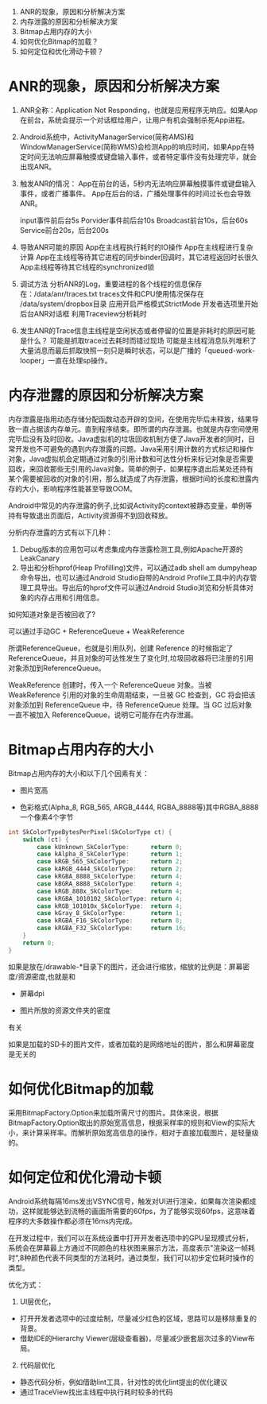 1. ANR的现象，原因和分析解决方案
2. 内存泄露的原因和分析解决方案
3. Bitmap占用内存的大小
4. 如何优化Bitmap的加载？
5. 如何定位和优化滑动卡顿？

# ANR的现象，原因和分析解决方案

1. ANR全称：Application Not Responding，也就是应用程序无响应。如果App在前台，系统会提示一个对话框给用户，让用户有机会强制杀死App进程。
2. Android系统中，ActivityManagerService(简称AMS)和WindowManagerService(简称WMS)会检测App的响应时间，如果App在特定时间无法响应屏幕触摸或键盘输入事件，或者特定事件没有处理完毕，就会出现ANR。
3. 触发ANR的情况：
	App在前台的话，5秒内无法响应屏幕触摸事件或键盘输入事件，或者广播事件。
	App在后台的话，广播处理事件的时间过长也会导致ANR。

	input事件前后台5s
	Porvider事件前后台10s
	Broadcast前台10s，后台60s
	Service前台20s，后台200s
4. 导致ANR可能的原因
	App在主线程执行耗时的IO操作
	App在主线程进行复杂计算
	App在主线程等待其它进程的同步binder回调时，其它进程返回时长很久
	App主线程等待其它线程的synchronized锁
5. 调试方法
	分析ANR的Log，重要进程的各个线程的信息保存在：/data/anr/traces.txt
	traces文件和CPU使用情况保存在 /data/system/dropbox目录
	应用开启严格模式StrictMode
	开发者选项里开始后台ANR对话框
	利用Traceview分析耗时
6. 发生ANR的Trace信息主线程是空闲状态或者停留的位置是非耗时的原因可能是什么？	可能是抓取trace过去耗时而错过现场
	可能是主线程消息队列堆积了大量消息而最后抓取快照一刻只是瞬时状态，可以是广播的「queued-work-looper」一直在处理sp操作。	

# 内存泄露的原因和分析解决方案

内存泄露是指用动态存储分配函数动态开辟的空间，在使用完毕后未释放，结果导致一直占据该内存单元。直到程序结束。即所谓的内存泄漏。也就是内存空间使用完毕后没有及时回收。Java虚拟机的垃圾回收机制方便了Java开发者的同时，日常开发也不可避免的遇到内存泄露的问题。Java采用引用计数的方式标记和操作对象，Java虚拟机会定期通过对象的引用计数和可达性分析来标记对象是否需要回收，来回收那些无引用的Java对象。简单的例子，如果程序退出后某处还持有某个需要被回收的对象的引用，那么就造成了内存泄露，根据时间的长度和泄露内存的大小，影响程序性能甚至导致OOM。

Android中常见的内存泄露的例子,比如说Activity的context被静态变量，单例等持有导致退出页面后，Activity资源得不到回收释放。

分析内存泄露的方式有以下几种：
1. Debug版本的应用包可以考虑集成内存泄露检测工具,例如Apache开源的LeakCanary
2. 导出和分析hprof(Heap Profilling)文件，可以通过adb shell am dumpyheap命令导出，也可以通过Android Studio自带的Android Profile工具中的内存管理工具导出。导出后的hprof文件可以通过Android Studio浏览和分析具体对象的内存占用和引用信息。

如何知道对象是否被回收了?

可以通过手动GC + ReferenceQueue + WeakReference

所谓ReferenceQueue，也就是引用队列，创建 Reference 的时候指定了 ReferenceQueue，并且对象的可达性发生了变化时,垃圾回收器将已注册的引用对象添加到ReferenceQueue。

WeakReference 创建时，传入一个 ReferenceQueue 对象。当被 WeakReference 引用的对象的生命周期结束，一旦被 GC 检查到，GC 将会把该对象添加到 ReferenceQueue 中，待 ReferenceQueue 处理。当 GC 过后对象一直不被加入 ReferenceQueue，说明它可能存在内存泄漏。


# Bitmap占用内存的大小

Bitmap占用内存的大小和以下几个因素有关：

* 图片宽高

* 色彩格式(Alpha_8, RGB_565, ARGB_4444, RGBA_8888等)其中RGBA_8888一个像素4个字节

```C++
int SkColorTypeBytesPerPixel(SkColorType ct) {
    switch (ct) {
        case kUnknown_SkColorType:      return 0;
        case kAlpha_8_SkColorType:      return 1;
        case kRGB_565_SkColorType:      return 2;
        case kARGB_4444_SkColorType:    return 2;
        case kRGBA_8888_SkColorType:    return 4;
        case kBGRA_8888_SkColorType:    return 4;
        case kRGB_888x_SkColorType:     return 4;
        case kRGBA_1010102_SkColorType: return 4;
        case kRGB_101010x_SkColorType:  return 4;
        case kGray_8_SkColorType:       return 1;
        case kRGBA_F16_SkColorType:     return 8;
        case kRGBA_F32_SkColorType:     return 16;
    }
    return 0;
}
```

如果是放在/drawable-*目录下的图片，还会进行缩放，缩放的比例是：屏幕密度/资源密度,也就是和

* 屏幕dpi

* 图片所放的资源文件夹的密度

有关

如果是加载的SD卡的图片文件，或者加载的是网络地址的图片，那么和屏幕密度是无关的

# 如何优化Bitmap的加载

采用BitmapFactory.Option来加载所需尺寸的图片。具体来说，根据BitmapFactory.Option取出的原始宽高信息，根据采样率的规则和View的实际大小，来计算采样率。而解析原始宽高信息的操作，相对于直接加载图片，是轻量级的。

# 如何定位和优化滑动卡顿

Android系统每隔16ms发出VSYNC信号，触发对UI进行渲染，如果每次渲染都成功，这样就能够达到流畅的画面所需要的60fps，为了能够实现60fps，这意味着程序的大多数操作都必须在16ms内完成。

在开发过程中，我们可以在系统设置中打开开发者选项中的GPU呈现模式分析，系统会在屏幕最上方通过不同颜色的柱状图来展示方法，高度表示"渲染这一帧耗时",8种颜色代表不同类型的方法耗时。通过类型，我们可以初步定位耗时操作的类型。

优化方式：

1. UI层优化，

* 打开开发者选项中的过度绘制，尽量减少红色的区域，思路可以是移除重复的背景。
* 借助IDE的Hierarchy Viewer(层级查看器)，尽量减少嵌套层次过多的View布局。

2. 代码层优化

* 静态代码分析，例如借助lint工具，针对性的优化lint提出的优化建议
* 通过TraceView找出主线程中执行耗时较多的代码